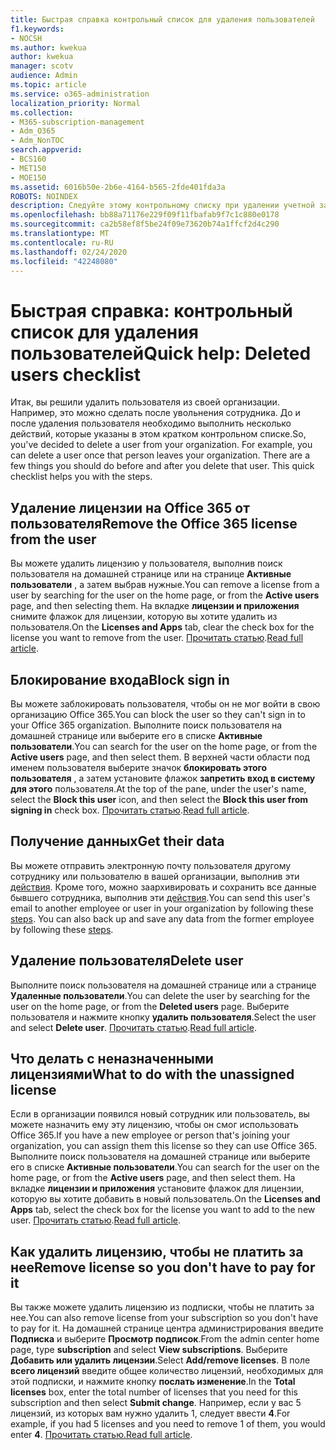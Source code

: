 ```yaml
---
title: Быстрая справка контрольный список для удаления пользователей
f1.keywords:
- NOCSH
ms.author: kwekua
author: kwekua
manager: scotv
audience: Admin
ms.topic: article
ms.service: o365-administration
localization_priority: Normal
ms.collection:
- M365-subscription-management
- Adm_O365
- Adm_NonTOC
search.appverid:
- BCS160
- MET150
- MOE150
ms.assetid: 6016b50e-2b6e-4164-b565-2fde401fda3a
ROBOTS: NOINDEX
description: Следуйте этому контрольному списку при удалении учетной записи пользователя Office 365.
ms.openlocfilehash: bb88a71176e229f09f11fbafab9f7c1c880e0178
ms.sourcegitcommit: ca2b58ef8f5be24f09e73620b74a1ffcf2d4c290
ms.translationtype: MT
ms.contentlocale: ru-RU
ms.lasthandoff: 02/24/2020
ms.locfileid: "42248080"
---
```

# <a name="quick-help-deleted-users-checklist"></a><span data-ttu-id="783c3-103">Быстрая справка: контрольный список для удаления пользователей</span><span class="sxs-lookup"><span data-stu-id="783c3-103">Quick help: Deleted users checklist</span></span>

<span data-ttu-id="783c3-p101">Итак, вы решили удалить пользователя из своей организации. Например, это можно сделать после увольнения сотрудника. До и после удаления пользователя необходимо выполнить несколько действий, которые указаны в этом кратком контрольном списке.</span><span class="sxs-lookup"><span data-stu-id="783c3-p101">So, you've decided to delete a user from your organization. For example, you can delete a user once that person leaves your organization. There are a few things you should do before and after you delete that user. This quick checklist helps you with the steps.</span></span>
  
## <a name="remove-the-office-365-license-from-the-user"></a><span data-ttu-id="783c3-108">Удаление лицензии на Office 365 от пользователя</span><span class="sxs-lookup"><span data-stu-id="783c3-108">Remove the Office 365 license from the user</span></span>

<span data-ttu-id="783c3-109">Вы можете удалить лицензию у пользователя, выполнив поиск пользователя на домашней странице или на странице **Активные пользователи** , а затем выбрав нужные.</span><span class="sxs-lookup"><span data-stu-id="783c3-109">You can remove a license from a user by searching for the user on the home page, or from the **Active users** page, and then selecting them.</span></span> <span data-ttu-id="783c3-110">На вкладке **лицензии и приложения** снимите флажок для лицензии, которую вы хотите удалить из пользователя.</span><span class="sxs-lookup"><span data-stu-id="783c3-110">On the **Licenses and Apps** tab, clear the check box for the license you want to remove from the user.</span></span> <span data-ttu-id="783c3-111">[Прочитать статью](../manage/remove-licenses-from-users.md).</span><span class="sxs-lookup"><span data-stu-id="783c3-111">[Read full article](../manage/remove-licenses-from-users.md).</span></span>
  
## <a name="block-sign-in"></a><span data-ttu-id="783c3-112">Блокирование входа</span><span class="sxs-lookup"><span data-stu-id="783c3-112">Block sign in</span></span>

<span data-ttu-id="783c3-113">Вы можете заблокировать пользователя, чтобы он не мог войти в свою организацию Office 365.</span><span class="sxs-lookup"><span data-stu-id="783c3-113">You can block the user so they can't sign in to your Office 365 organization.</span></span> <span data-ttu-id="783c3-114">Выполните поиск пользователя на домашней странице или выберите его в списке **Активные пользователи**.</span><span class="sxs-lookup"><span data-stu-id="783c3-114">You can search for the user on the home page, or from the **Active users** page, and then select them.</span></span> <span data-ttu-id="783c3-115">В верхней части области под именем пользователя выберите значок **блокировать этого пользователя** , а затем установите флажок **запретить вход в систему для этого** пользователя.</span><span class="sxs-lookup"><span data-stu-id="783c3-115">At the top of the pane, under the user's name, select the **Block this user** icon, and then select the **Block this user from signing in** check box.</span></span> <span data-ttu-id="783c3-116">[Прочитать статью](../add-users/assign-admin-roles.md).</span><span class="sxs-lookup"><span data-stu-id="783c3-116">[Read full article](../add-users/assign-admin-roles.md).</span></span>
  
## <a name="get-their-data"></a><span data-ttu-id="783c3-117">Получение данных</span><span class="sxs-lookup"><span data-stu-id="783c3-117">Get their data</span></span>

<span data-ttu-id="783c3-p104">Вы можете отправить электронную почту пользователя другому сотруднику или пользователю в вашей организации, выполнив эти [действия](../add-users/remove-former-employee.md). Кроме того, можно заархивировать и сохранить все данные бывшего сотрудника, выполнив эти [действия](../add-users/get-access-to-and-back-up-a-former-user-s-data.md).</span><span class="sxs-lookup"><span data-stu-id="783c3-p104">You can send this user's email to another employee or user in your organization by following these [steps](../add-users/remove-former-employee.md). You can also back up and save any data from the former employee by following these [steps](../add-users/get-access-to-and-back-up-a-former-user-s-data.md).</span></span>
  
## <a name="delete-user"></a><span data-ttu-id="783c3-120">Удаление пользователя</span><span class="sxs-lookup"><span data-stu-id="783c3-120">Delete user</span></span>

<span data-ttu-id="783c3-121">Выполните поиск пользователя на домашней странице или а странице **Удаленные пользователи**.</span><span class="sxs-lookup"><span data-stu-id="783c3-121">You can delete the user by searching for the user on the home page, or from the **Deleted users** page.</span></span> <span data-ttu-id="783c3-122">Выберите пользователя и нажмите кнопку **удалить пользователя**.</span><span class="sxs-lookup"><span data-stu-id="783c3-122">Select the user and select **Delete user**.</span></span> <span data-ttu-id="783c3-123">[Прочитать статью](../add-users/delete-a-user.md).</span><span class="sxs-lookup"><span data-stu-id="783c3-123">[Read full article](../add-users/delete-a-user.md).</span></span>
  
## <a name="what-to-do-with-the-unassigned-license"></a><span data-ttu-id="783c3-124">Что делать с неназначенными лицензиями</span><span class="sxs-lookup"><span data-stu-id="783c3-124">What to do with the unassigned license</span></span>

<span data-ttu-id="783c3-125">Если в организации появился новый сотрудник или пользователь, вы можете назначить ему эту лицензию, чтобы он смог использовать Office 365.</span><span class="sxs-lookup"><span data-stu-id="783c3-125">If you have a new employee or person that's joining your organization, you can assign them this license so they can use Office 365.</span></span> <span data-ttu-id="783c3-126">Выполните поиск пользователя на домашней странице или выберите его в списке **Активные пользователи**.</span><span class="sxs-lookup"><span data-stu-id="783c3-126">You can search for the user on the home page, or from the **Active users** page, and then select them.</span></span> <span data-ttu-id="783c3-127">На вкладке **лицензии и приложения** установите флажок для лицензии, которую вы хотите добавить в новый пользователь.</span><span class="sxs-lookup"><span data-stu-id="783c3-127">On the **Licenses and Apps** tab, select the check box for the license you want to add to the new user.</span></span> <span data-ttu-id="783c3-128">[Прочитать статью](../manage/assign-licenses-to-users.md).</span><span class="sxs-lookup"><span data-stu-id="783c3-128">[Read full article](../manage/assign-licenses-to-users.md).</span></span>
  
## <a name="remove-license-so-you-dont-have-to-pay-for-it"></a><span data-ttu-id="783c3-129">Как удалить лицензию, чтобы не платить за нее</span><span class="sxs-lookup"><span data-stu-id="783c3-129">Remove license so you don't have to pay for it</span></span>

<span data-ttu-id="783c3-130">Вы также можете удалить лицензию из подписки, чтобы не платить за нее.</span><span class="sxs-lookup"><span data-stu-id="783c3-130">You can also remove license from your subscription so you don't have to pay for it.</span></span> <span data-ttu-id="783c3-131">На домашней странице центра администрирования введите **Подписка** и выберите **Просмотр подписок**.</span><span class="sxs-lookup"><span data-stu-id="783c3-131">From the admin center home page, type **subscription** and select **View subscriptions**.</span></span> <span data-ttu-id="783c3-132">Выберите **Добавить или удалить лицензии**.</span><span class="sxs-lookup"><span data-stu-id="783c3-132">Select **Add/remove licenses**.</span></span> <span data-ttu-id="783c3-133">В поле **всего лицензий** введите общее количество лицензий, необходимых для этой подписки, и нажмите кнопку **послать изменение**.</span><span class="sxs-lookup"><span data-stu-id="783c3-133">In the **Total licenses** box, enter the total number of licenses that you need for this subscription and then select **Submit change**.</span></span> <span data-ttu-id="783c3-134">Например, если у вас 5 лицензий, из которых вам нужно удалить 1, следует ввести **4**.</span><span class="sxs-lookup"><span data-stu-id="783c3-134">For example, if you had 5 licenses and you need to remove 1 of them, you would enter **4**.</span></span> <span data-ttu-id="783c3-135">[Прочитать статью.](../../commerce/licenses/remove-licenses-from-subscription.md)</span><span class="sxs-lookup"><span data-stu-id="783c3-135">[Read full article](../../commerce/licenses/remove-licenses-from-subscription.md).</span></span>
